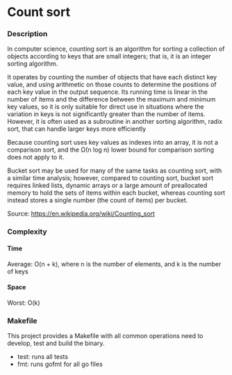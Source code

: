 # Count sort


### Description

In computer science, counting sort is an algorithm for 
sorting a collection of objects according to keys that are small 
integers; that is, it is an integer sorting algorithm. 

It operates by counting the number of objects that have 
each distinct key value, and using arithmetic on those counts 
to determine the positions of each key value in the output sequence. 
Its running time is linear in the number of items and the difference
between the maximum and minimum key values, so it is only suitable for 
direct use in situations where the variation in keys is not significantly 
greater than the number of items. However, it is often used as a subroutine 
in another sorting algorithm, radix sort, that can handle larger keys more efficiently

Because counting sort uses key values as indexes into an array, 
it is not a comparison sort, and the Ω(n log n) lower bound for 
comparison sorting does not apply to it.
 
Bucket sort may be used for many of the same tasks as counting sort, 
with a similar time analysis; however, compared to counting sort, bucket 
sort requires linked lists, dynamic arrays or a large amount of preallocated 
memory to hold the sets of items within each bucket, whereas counting sort 
instead stores a single number (the count of items) per bucket.

Source: https://en.wikipedia.org/wiki/Counting_sort


### Complexity


#### Time

Average:
O(n + k), where n is the number of elements, and k is the number of keys

#### Space
Worst: O(k)


### Makefile

This project provides a Makefile with all common operations need to develop, 
test and build the binary.

* test: runs all tests
* fmt: runs gofmt for all go files
